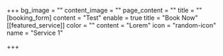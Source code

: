 +++
bg_image = ""
content_image = ""
page_content = ""
title = ""
[booking_form]
content = "Test"
enable = true
title = "Book Now"
[[featured_service]]
color = ""
content = "Lorem"
icon = "random-icon"
name = "Service 1"

+++
